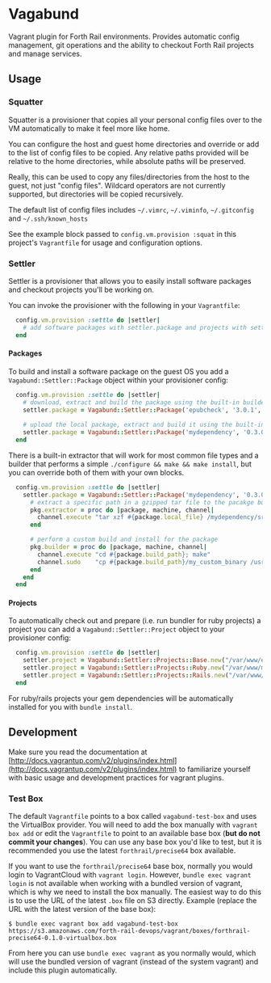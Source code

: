 Vagabund
========

Vagrant plugin for Forth Rail environments. Provides automatic config management, git operations and the ability to checkout Forth Rail projects and manage services.

## Usage

### Squatter

Squatter is a provisioner that copies all your personal config files over to the VM automatically to make it feel more like home.

You can configure the host and guest home directories and override or add to the list of config files to be copied. Any relative paths provided will be relative to the home directories, while absolute paths will be preserved.

Really, this can be used to copy any files/directories from the host to the guest, not just "config files". Wildcard operators are not currently supported, but directories will be copied recursively.

The default list of config files includes `~/.vimrc`, `~/.viminfo`, `~/.gitconfig` and `~/.ssh/known_hosts`

See the example block passed to `config.vm.provision :squat` in this project's `Vagrantfile` for usage and configuration options.

### Settler

Settler is a provisioner that allows you to easily install software packages and checkout projects you'll be working on.

You can invoke the provisioner with the following in your `Vagrantfile`:

```ruby
  config.vm.provision :settle do |settler|
    # add software packages with settler.package and projects with settler.project
  end
```

#### Packages

To build and install a software package on the guest OS you add a `Vagabund::Settler::Package` object within your provisioner config:

```ruby
  config.vm.provision :settle do |settler|
    # download, extract and build the package using the built-in builder
    settler.package = Vagabund::Settler::Package('epubcheck', '3.0.1', url: 'https://github.com/IDPF/epubcheck/releases/download/v3.0.1/epubcheck-3.0.1.zip')
    
    # upload the local package, extract and build it using the built-in builder
    settler.package = Vagabund::Settler::Package('mydependency', '0.3.0', local: '/local/path/to/mydependency-0.3.0.tar.gz')
  end
```

There is a built-in extractor that will work for most common file types and a builder that performs a simple `./configure && make && make install`, but you can override both of them with your own blocks.

```ruby
  config.vm.provision :settle do |settler|
    settler.package = Vagabund::Settler::Package('mydependency', '0.3.0', local: '/local/path/to/mydependency-0.3.0.tar.gz') do |pkg|
      # extract a specific path in a gzipped tar file to the pacakge build_path
      pkg.extractor = proc do |package, machine, channel|
        channel.execute "tar xzf #{package.local_file} /mydependency/src -C #{package.build_path}"
      end

      # perform a custom build and install for the package
      pkg.builder = proc do |package, machine, channel|
        channel.execute "cd #{package.build_path}; make"
        channel.sudo    "cp #{package.build_path}/my_custom_binary /usr/bin"
      end
    end
  end
```

#### Projects

To automatically check out and prepare (i.e. run bundler for ruby projects) a project you can add a `Vagabund::Settler::Project` object to your provisioner config:

```ruby
  config.vm.provision :settle do |settler|
    settler.project = Vagabund::Settler::Projects::Base.new("/var/www/example", {git: 'git@github.com:someone/example.git'})
    settler.project = Vagabund::Settler::Projects::Ruby.new("/var/www/mygem", {git: 'git@github.com:someone/mygem.git'})
    settler.project = Vagabund::Settler::Projects::Rails.new("/var/www/myapp", {git: 'git@github.com:someone/myapp.git'})
  end
```

For ruby/rails projects your gem dependencies will be automatically installed for you with `bundle install`.

## Development

Make sure you read the documentation at [http://docs.vagrantup.com/v2/plugins/index.html](http://docs.vagrantup.com/v2/plugins/index.html) to familiarize yourself with basic usage and development practices for vagrant plugins.

### Test Box

The default `Vagrantfile` points to a box called `vagabund-test-box` and uses the VirtualBox provider. You will need to add the box manually with `vagrant box add` or edit the `Vagrantfile` to point to an available base box (**but do not commit your changes**). You can use any base box you'd like to test, but it is recommended you use the latest `forthrail/precise64` box available.

If you want to use the `forthrail/precise64` base box, normally you would login to VagrantCloud with `vagrant login`. However, `bundle exec vagrant login` is not available when working with a bundled version of vagrant, which is why we need to install the box manually. The easiest way to do this is to use the URL of the latest `.box` file on S3 directly. Example (replace the URL with the latest version of the base box):

    $ bundle exec vagrant box add vagabund-test-box https://s3.amazonaws.com/forth-rail-devops/vagrant/boxes/forthrail-precise64-0.1.0-virtualbox.box

From here you can use `bundle exec vagrant` as you normally would, which will use the bundled version of vagrant (instead of the system vagrant) and include this plugin automatically.
